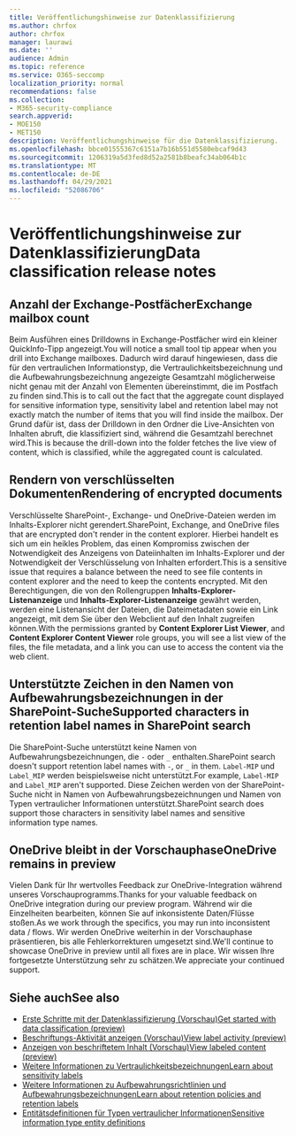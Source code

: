 ```yaml
---
title: Veröffentlichungshinweise zur Datenklassifizierung
ms.author: chrfox
author: chrfox
manager: laurawi
ms.date: ''
audience: Admin
ms.topic: reference
ms.service: O365-seccomp
localization_priority: normal
recommendations: false
ms.collection:
- M365-security-compliance
search.appverid:
- MOE150
- MET150
description: Veröffentlichungshinweise für die Datenklassifizierung.
ms.openlocfilehash: bbce01555367c6151a7b16b551d5580ebcaf9d43
ms.sourcegitcommit: 1206319a5d3fed8d52a2581b8beafc34ab064b1c
ms.translationtype: MT
ms.contentlocale: de-DE
ms.lasthandoff: 04/29/2021
ms.locfileid: "52086706"
---
```

# <a name="data-classification-release-notes"></a><span data-ttu-id="ca4d1-103">Veröffentlichungshinweise zur Datenklassifizierung</span><span class="sxs-lookup"><span data-stu-id="ca4d1-103">Data classification release notes</span></span>


## <a name="exchange-mailbox-count"></a><span data-ttu-id="ca4d1-104">Anzahl der Exchange-Postfächer</span><span class="sxs-lookup"><span data-stu-id="ca4d1-104">Exchange mailbox count</span></span>

<span data-ttu-id="ca4d1-105">Beim Ausführen eines Drilldowns in Exchange-Postfächer wird ein kleiner QuickInfo-Tipp angezeigt.</span><span class="sxs-lookup"><span data-stu-id="ca4d1-105">You will notice a small tool tip appear when you drill into Exchange mailboxes.</span></span> <span data-ttu-id="ca4d1-106">Dadurch wird darauf hingewiesen, dass die für den vertraulichen Informationstyp, die Vertraulichkeitsbezeichnung und die Aufbewahrungsbezeichnung angezeigte Gesamtzahl möglicherweise nicht genau mit der Anzahl von Elementen übereinstimmt, die im Postfach zu finden sind.</span><span class="sxs-lookup"><span data-stu-id="ca4d1-106">This is to call out the fact that the aggregate count displayed for sensitive information type, sensitivity label and retention label may not exactly match the number of items that you will find inside the mailbox.</span></span> <span data-ttu-id="ca4d1-107">Der Grund dafür ist, dass der Drilldown in den Ordner die Live-Ansichten von Inhalten abruft, die klassifiziert sind, während die Gesamtzahl berechnet wird.</span><span class="sxs-lookup"><span data-stu-id="ca4d1-107">This is because the drill-down into the folder fetches the live view of content, which is classified, while the aggregated count is calculated.</span></span>


## <a name="rendering-of-encrypted-documents"></a><span data-ttu-id="ca4d1-108">Rendern von verschlüsselten Dokumenten</span><span class="sxs-lookup"><span data-stu-id="ca4d1-108">Rendering of encrypted documents</span></span>

<span data-ttu-id="ca4d1-109">Verschlüsselte SharePoint-, Exchange- und OneDrive-Dateien werden im Inhalts-Explorer nicht gerendert.</span><span class="sxs-lookup"><span data-stu-id="ca4d1-109">SharePoint, Exchange, and OneDrive files that are encrypted don't render in the content explorer.</span></span> <span data-ttu-id="ca4d1-110">Hierbei handelt es sich um ein heikles Problem, das einen Kompromiss zwischen der Notwendigkeit des Anzeigens von Dateiinhalten im Inhalts-Explorer und der Notwendigkeit der Verschlüsselung von Inhalten erfordert.</span><span class="sxs-lookup"><span data-stu-id="ca4d1-110">This is a sensitive issue that requires a balance between the need to see file contents in content explorer and the need to keep the contents encrypted.</span></span> <span data-ttu-id="ca4d1-111">Mit den Berechtigungen, die von den Rollengruppen **Inhalts-Explorer-Listenanzeige** und **Inhalts-Explorer-Listenanzeige** gewährt werden, werden eine Listenansicht der Dateien, die Dateimetadaten sowie ein Link angezeigt, mit dem Sie über den Webclient auf den Inhalt zugreifen können.</span><span class="sxs-lookup"><span data-stu-id="ca4d1-111">With the permissions granted by **Content Explorer List Viewer**, and **Content Explorer Content Viewer** role groups, you will see a list view of the files, the file  metadata, and a link you can use to access the content via the web client.</span></span>

## <a name="supported-characters-in-retention-label-names-in-sharepoint-search"></a><span data-ttu-id="ca4d1-112">Unterstützte Zeichen in den Namen von Aufbewahrungsbezeichnungen in der SharePoint-Suche</span><span class="sxs-lookup"><span data-stu-id="ca4d1-112">Supported characters in retention label names in SharePoint search</span></span>

<span data-ttu-id="ca4d1-113">Die SharePoint-Suche unterstützt keine Namen von Aufbewahrungsbezeichnungen, die `-` oder `_` enthalten.</span><span class="sxs-lookup"><span data-stu-id="ca4d1-113">SharePoint search doesn't support retention label names with `-`, or `_` in them.</span></span> <span data-ttu-id="ca4d1-114">`Label-MIP` und `Label_MIP` werden beispielsweise nicht unterstützt.</span><span class="sxs-lookup"><span data-stu-id="ca4d1-114">For example, `Label-MIP` and `Label_MIP` aren't supported.</span></span> <span data-ttu-id="ca4d1-115">Diese Zeichen werden von der SharePoint-Suche nicht in Namen von Aufbewahrungsbezeichnungen und Namen von Typen vertraulicher Informationen unterstützt.</span><span class="sxs-lookup"><span data-stu-id="ca4d1-115">SharePoint search does support those characters in sensitivity label names and sensitive information type names.</span></span>

## <a name="onedrive-remains-in-preview"></a><span data-ttu-id="ca4d1-116">OneDrive bleibt in der Vorschauphase</span><span class="sxs-lookup"><span data-stu-id="ca4d1-116">OneDrive remains in preview</span></span>

<span data-ttu-id="ca4d1-117">Vielen Dank für Ihr wertvolles Feedback zur OneDrive-Integration während unseres Vorschauprogramms.</span><span class="sxs-lookup"><span data-stu-id="ca4d1-117">Thanks for your valuable feedback on OneDrive integration during our preview program.</span></span> <span data-ttu-id="ca4d1-118">Während wir die Einzelheiten bearbeiten, können Sie auf inkonsistente Daten/Flüsse stoßen.</span><span class="sxs-lookup"><span data-stu-id="ca4d1-118">As we work through the specifics, you may run into inconsistent data / flows.</span></span> <span data-ttu-id="ca4d1-119">Wir werden OneDrive weiterhin in der Vorschauphase präsentieren, bis alle Fehlerkorrekturen umgesetzt sind.</span><span class="sxs-lookup"><span data-stu-id="ca4d1-119">We'll continue to showcase OneDrive in preview until all fixes are in place.</span></span> <span data-ttu-id="ca4d1-120">Wir wissen Ihre fortgesetzte Unterstützung sehr zu schätzen.</span><span class="sxs-lookup"><span data-stu-id="ca4d1-120">We appreciate your continued support.</span></span>


## <a name="see-also"></a><span data-ttu-id="ca4d1-121">Siehe auch</span><span class="sxs-lookup"><span data-stu-id="ca4d1-121">See also</span></span>

- [<span data-ttu-id="ca4d1-122">Erste Schritte mit der Datenklassifizierung (Vorschau)</span><span class="sxs-lookup"><span data-stu-id="ca4d1-122">Get started with data classification (preview)</span></span>](data-classification-overview.md)
- [<span data-ttu-id="ca4d1-123">Beschriftungs-Aktivität anzeigen (Vorschau)</span><span class="sxs-lookup"><span data-stu-id="ca4d1-123">View label activity (preview)</span></span>](data-classification-activity-explorer.md)
- [<span data-ttu-id="ca4d1-124">Anzeigen von beschriftetem Inhalt (Vorschau)</span><span class="sxs-lookup"><span data-stu-id="ca4d1-124">View labeled content (preview)</span></span>](data-classification-content-explorer.md)
- [<span data-ttu-id="ca4d1-125">Weitere Informationen zu Vertraulichkeitsbezeichnungen</span><span class="sxs-lookup"><span data-stu-id="ca4d1-125">Learn about sensitivity labels</span></span>](sensitivity-labels.md)
- [<span data-ttu-id="ca4d1-126">Weitere Informationen zu Aufbewahrungsrichtlinien und Aufbewahrungsbezeichnungen</span><span class="sxs-lookup"><span data-stu-id="ca4d1-126">Learn about retention policies and retention labels</span></span>](retention.md)
- [<span data-ttu-id="ca4d1-127">Entitätsdefinitionen für Typen vertraulicher Informationen</span><span class="sxs-lookup"><span data-stu-id="ca4d1-127">Sensitive information type entity definitions</span></span>](sensitive-information-type-entity-definitions.md)